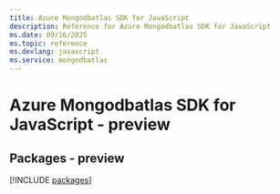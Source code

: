 ```yaml
---
title: Azure Mongodbatlas SDK for JavaScript
description: Reference for Azure Mongodbatlas SDK for JavaScript
ms.date: 09/16/2025
ms.topic: reference
ms.devlang: javascript
ms.service: mongodbatlas
---
```

# Azure Mongodbatlas SDK for JavaScript - preview
## Packages - preview
[!INCLUDE [packages](mongodbatlas-index.md)]